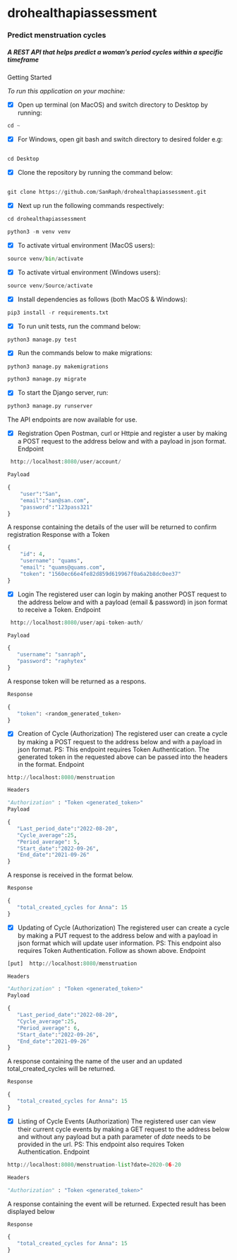 # drohealthapiassessment

### Predict menstruation cycles


##### A REST API that helps predict a woman’s period cycles within a specific timeframe

<emp>Getting Started</emp>
<p><i>To run this application on your machine:</i></p>

* [x] Open up terminal (on MacOS) and switch directory to Desktop by running:

```Python
cd ~

```
* [x] For Windows, open git bash and switch directory to desired folder e.g:

```Python

cd Desktop

```

* [x] Clone the repository by running the command below:


```Python

git clone https://github.com/SanRaph/drohealthapiassessment.git

```

* [x] Next up run the following commands respectively:

```Python
cd drohealthapiassessment
```

```Python
python3 -m venv venv
```
 
* [x] To activate virtual environment (MacOS users):
```Python
source venv/bin/activate
```
* [x] To activate virtual environment (Windows users):
```Python
source venv/Source/activate
```
* [x] Install dependencies as follows (both MacOS & Windows):
```Python
pip3 install -r requirements.txt
```
* [x] To run unit tests, run the command below:
```Python
python3 manage.py test
```

* [x] Run the commands below to make migrations:
```Python
python3 manage.py makemigrations
```
```Python
python3 manage.py migrate
```

* [x] To start the Django server, run:
```Python
python3 manage.py runserver
```
The API endpoints are now available for use.

* [x] Registration
Open Postman, curl or Httpie and register a user by making a POST request to the address below and with a payload in json format.
Endpoint

```Python
 http://localhost:8080/user/account/

```

```Python
Payload

{
    "user":"San",
    "email":"san@san.com",
    "password":"123pass321"
}
```


A response containing the details of the user will be returned to confirm registration
Response with a Token

```Python
{
    "id": 4,
    "username": "quams",
    "email": "quams@quams.com",
    "token": "1560ec66e4fe82d859d619967f0a6a2b8dc0ee37"
}

```

* [x] Login
The registered user can login by making another POST request to the address below and with a payload (email & password) in json format to receive a Token.
Endpoint

```Python
 http://localhost:8080/user/api-token-auth/

```
 
 ```Python
Payload

{
    "username": "sanraph",
    "password": "raphytex"
}
```
A response token will be returned as a respons.

 ```Python
Response

{
    "token": <random_generated_token>
}
```
* [x] Creation of Cycle (Authorization)
The registered user can create a cycle by making a POST request to the address below and with a payload in json format.
PS: This endpoint requires Token Authentication. The generated token in the requested above can be passed into the headers in the format.
Endpoint

```Python
http://localhost:8080/menstruation

```



 ```Python
 Headers

"Authorization" : "Token <generated_token>"
Payload

{
    "Last_period_date":"2022-08-20",
    "Cycle_average":25,
    "Period_average": 5,
    "Start_date":"2022-09-26",
    "End_date":"2021-09-26"
}


```
A response is received in the format below.

 ```Python
 Response

{
    "total_created_cycles for Anna": 15
}

```

* [x] Updating of Cycle (Authorization)
The registered user can create a cycle by making a PUT request to the address below and with a payload in json format which will update user information.
PS: This endpoint also requires Token Authentication. Follow as shown above.
Endpoint

```Python
[put]  http://localhost:8080/menstruation

```

 ```Python
Headers

"Authorization" : "Token <generated_token>"
Payload

{
    "Last_period_date":"2022-08-20",
    "Cycle_average":25,
    "Period_average": 6,
    "Start_date":"2022-09-26",
    "End_date":"2021-09-26"
}

```

A response containing the name of the user and an updated total_created_cycles will be returned.
 ```Python
 Response

{
    "total_created_cycles for Anna": 15
}

```
* [x] Listing of Cycle Events (Authorization)
The registered user can view their current cycle events by making a GET request to the address below and without any payload but a path parameter of <i>date</i> needs to be provided in the url.
PS: This endpoint also requires Token Authentication.
Endpoint

```Python
http://localhost:8080/menstruation-list?date=2020-06-20

```

 ```Python
 Headers

"Authorization" : "Token <generated_token>"

```

A response containing the event will be returned.
Expected result has been displayed below
 ```Python
 Response

{
    "total_created_cycles for Anna": 15
}

```

